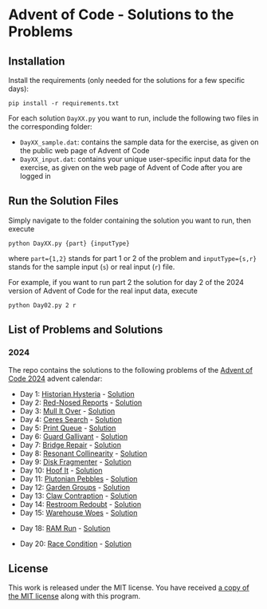 # Advent of Code - Solutions to the Problems

## Installation
Install the requirements (only needed for the solutions for a few specific days):

`pip install -r requirements.txt`

For each solution `DayXX.py` you want to run, include the following two files in the corresponding folder:
- `DayXX_sample.dat`: contains the sample data for the exercise, as given on the public web page of Advent of Code
- `DayXX_input.dat`: contains your unique user-specific input data for the exercise, as given on the web page of Advent of Code after you are logged in

## Run the Solution Files
Simply navigate to the folder containing the solution you want to run, then execute

`python DayXX.py {part} {inputType}`

where `part={1,2}` stands for part 1 or 2 of the problem and `inputType={s,r}` stands for the sample input (`s`) or real input (`r`) file.

For example, if you want to run part 2 the solution for day 2 of the 2024 version of Advent of Code for the real input data, execute

`python Day02.py 2 r`

## List of Problems and Solutions

### 2024
The repo contains the solutions to the following problems of the [Advent of Code 2024](https://adventofcode.com/2024) advent calendar:
- Day 1: [Historian Hysteria](https://adventofcode.com/2024/day/1) - [Solution](2024/Day01.py)
- Day 2: [Red-Nosed Reports](https://adventofcode.com/2024/day/2) - [Solution](2024/Day02.py)
- Day 3: [Mull It Over](https://adventofcode.com/2024/day/3) - [Solution](2024/Day03.py)
- Day 4: [Ceres Search](https://adventofcode.com/2024/day/4) - [Solution](2024/Day04.py)
- Day 5: [Print Queue](https://adventofcode.com/2024/day/5) - [Solution](2024/Day05.py)
- Day 6: [Guard Gallivant](https://adventofcode.com/2024/day/6) - [Solution](2024/Day06.py)
- Day 7: [Bridge Repair](https://adventofcode.com/2024/day/7) - [Solution](2024/Day07.py)
- Day 8: [Resonant Collinearity](https://adventofcode.com/2024/day/8) - [Solution](2024/Day08.py)
- Day 9: [Disk Fragmenter](https://adventofcode.com/2024/day/9) - [Solution](2024/Day09.py)
- Day 10: [Hoof It](https://adventofcode.com/2024/day/10) - [Solution](2024/Day10.py)
- Day 11: [Plutonian Pebbles](https://adventofcode.com/2024/day/11) - [Solution](2024/Day11.py)
- Day 12: [Garden Groups](https://adventofcode.com/2024/day/12) - [Solution](2024/Day12.py)
- Day 13: [Claw Contraption](https://adventofcode.com/2024/day/13) - [Solution](2024/Day13.py)
- Day 14: [Restroom Redoubt](https://adventofcode.com/2024/day/14) - [Solution](2024/Day14.py)
- Day 15: [Warehouse Woes](https://adventofcode.com/2024/day/15) - [Solution](2024/Day15.py)
<!-- - Day 16: [](https://adventofcode.com/2024/day/16) - [Solution](2024/Day16.py)
- Day 17: [](https://adventofcode.com/2024/day/17) - [Solution](2024/Day17.py) -->
- Day 18: [RAM Run](https://adventofcode.com/2024/day/18) - [Solution](2024/Day18.py)
<!-- - Day 19: [](https://adventofcode.com/2024/day/19) - [Solution](2024/Day19.py) -->
- Day 20: [Race Condition](https://adventofcode.com/2024/day/20) - [Solution](2024/Day20.py)
<!-- - Day 21: [](https://adventofcode.com/2024/day/21) - [Solution](2024/Day21.py)
- Day 22: [](https://adventofcode.com/2024/day/22) - [Solution](2024/Day22.py)
- Day 23: [](https://adventofcode.com/2024/day/23) - [Solution](2024/Day23.py)
- Day 24: [](https://adventofcode.com/2024/day/24) - [Solution](2024/Day24.py)
- Day 25: [](https://adventofcode.com/2024/day/25) - [Solution](2024/Day25.py) -->

## License
This work is released under the MIT license. You have received [a copy of the MIT license](LICENSE.md) along with this program.
